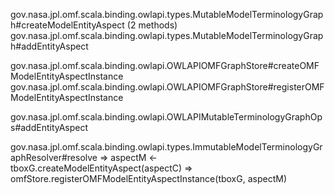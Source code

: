 gov.nasa.jpl.omf.scala.binding.owlapi.types.MutableModelTerminologyGraph#createModelEntityAspect (2 methods)
gov.nasa.jpl.omf.scala.binding.owlapi.types.MutableModelTerminologyGraph#addEntityAspect

gov.nasa.jpl.omf.scala.binding.owlapi.OWLAPIOMFGraphStore#createOMFModelEntityAspectInstance
gov.nasa.jpl.omf.scala.binding.owlapi.OWLAPIOMFGraphStore#registerOMFModelEntityAspectInstance

gov.nasa.jpl.omf.scala.binding.owlapi.OWLAPIMutableTerminologyGraphOps#addEntityAspect

gov.nasa.jpl.omf.scala.binding.owlapi.types.ImmutableModelTerminologyGraphResolver#resolve
=> aspectM <- tboxG.createModelEntityAspect(aspectC)
=> omfStore.registerOMFModelEntityAspectInstance(tboxG, aspectM)